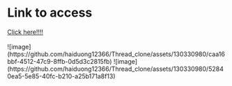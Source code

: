 <h1 fontWeight="bold">Link to access</h1>
<a href="https://thread-clonee-mja8.onrender.com">Click here!!!!</a>
<br>
<br>
![image](https://github.com/haiduong12366/Thread_clone/assets/130330980/caa16bbf-4512-47c9-8ffb-0d5d3c2815fb)
![image](https://github.com/haiduong12366/Thread_clone/assets/130330980/52840ea5-5e85-40fc-b210-a25b171a8f13)
